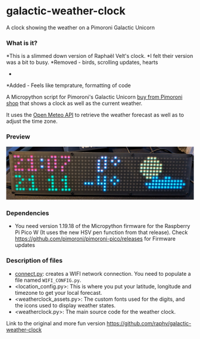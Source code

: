 
# galactic-weather-clock
 A clock showing the weather on a Pimoroni Galactic Unicorn

### What is it?

*This is a slimmed down version of Raphaël Velt's clock.
*I felt their version was a bit to busy. 
*Removed - birds, scrolling updates, hearts

*
*Added   - Feels like temprature, formatting of code



A Micropython script for Pimoroni's Galactic Unicorn [buy from Pimoroni shop](https://shop.pimoroni.com/products/galactic-unicorn) that shows a clock as well as the current weather.

It uses the [Open Meteo API](https://open-meteo.com/en/docs) to retrieve the weather forecast as well as to adjust the time zone.


### Preview

![A photo of the Galactic Weather Clock](galactic-weather-clock.jpg)

### Dependencies

 * You need version 1.19.18 of the Micropython firmware for the Raspberry Pi Pico W (It uses the new HSV pen function from that release). Check <https://github.com/pimoroni/pimoroni-pico/releases> for Firmware updates

### Description of files

 * [connect.py](connect.py): creates a WIFI network connection. You need to populate a file named `WIFI_CONFIG.py`.
 * <location_config.py>: This is where you put your latitude, longitude and timezone to get your local forecast.
 * <weatherclock_assets.py>: The custom fonts used for the digits, and the icons used to display weather states.
 * <weatherclock.py>: The main source code for the weather clock.

 Link to the original and more fun version 
<https://github.com/raphv/galactic-weather-clock>
